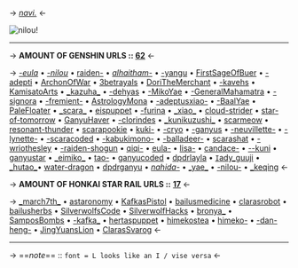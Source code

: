 -> [*navi.*](https://rentry.org/angelstruck) <-

![nilou!](https://cdn.discordapp.com/attachments/852782813186490408/1120460167604076554/IMG_5825.gif)
***
-> **AMOUNT OF GENSHIN URLS :: [62](https://rentry.org/hoyourls)** <-

-> [*-eula*](https://rentry.co/-eula) • [*-nilou*](https://rentry.co/-nilou) • [raiden-](https://rentry.co/raiden-) • [*alhaitham-*](https://rentry.co/alhaitham-) • [-yangu](https://rentry.co/-yangu) • [FirstSageOfBuer](https://rentry.co/FirstSageOfBuer) • [-adepti](https://rentry.co/-adepti) • [ArchonOfWar](https://rentry.co/ArchonOfWar) • [3betrayals](https://rentry.co/3betrayals) • [DoriTheMerchant](https://rentry.co/DoriTheMerchant) • [-kavehs](https://rentry.co/-kavehs) •      [KamisatoArts](https://rentry.co/KamisatoArts) • [\_kazuha_](https://rentry.co/_kazuha_) • [-dehyas](https://rentry.co/-dehyas) • [-MikoYae](https://rentry.co/-MikoYae) • [-GeneralMahamatra](https://rentry.co/-GeneralMahamatra) • [-signora](https://rentry.co/-signora) • [-fremient-](https://rentry.co/-freminet-) • [AstrologyMona](https://rentry.co/AstrologyMona) • [-adeptusxiao-](https://rentry.co/-adeptusxiao-) • [-BaalYae](https://rentry.co/-BaalYae) • [PaleFloater](https://rentry.co/PaleFloater) • [\_scara_](https://rentry.co/_scara_) • [eispuppet](https://rentry.co/eispuppet) • [-furina](https://rentry.co/-furina) • [\_xiao_](https://rentry.co/_xiao_) • [cloud-strider](https://rentry.co/cloud-strider) • [star-of-tomorrow](https://rentry.co/star-of-tomorrow) • [GanyuHaver](https://rentry.co/GanyuHaver) • [-clorindes](https://rentry.co/-clorindes) • [\_kunikuzushi_](https://rentry.co/_kunikuzushi_) • [scarmeow](https://rentry.co/scarmeow) • [resonant-thunder](https://rentry.co/resonant-thunder) • [scarapookie](https://rentry.co/scarapookie) • [kuki-](https://rentry.org/kuki-) • [-cryo](https://rentry.org/-cryo) • [-ganyus](https://rentry.org/-ganyus) • [-neuvillette-](https://rentry.co/-neuvillette-) • [-lynette-](https://rentry.co/-lynette-) • [-scaracoded](https://rentry.co/-scaracoded) • [-kabukimono-](https://rentry.co/-kabukimono-) • [-balladeer-](https://rentry.co/-balladeer-) • [scarashat](https://rentry.co/scarashat) • [-wriothesley](https://rentry.co/-wriothesley) • [-raiden-shogun](https://rentry.co/-raiden-shogun) • [qiqi-](https://rentry.co/qiqi-) • [eula-](https://rentry.co/eula-) • [lisa-](https://rentry.co/lisa-) • [candace-](https://rentry.co/candace-) • [--kuni](https://rentry.co/--kuni) • [ganyustar](https://rentry.co/ganyustar) • [\_eimiko_](https://rentry.co/_eimiko_) • [tao-](https://rentry.co/tao-) • [ganyucoded](https://rentry.co/ganyucoded) • [dpdrlayla](https://rentry.co/dpdrlayla) • [`I`ady_guuji](https://rentry.co/iady_guuji) • [\_hutao_](https://rentry.co/_hutao_)• [water-dragon](https://rentry.co/water-dragon) • [dpdrganyu](https://rentry.co/dpdrganyu) • [*nahida-*](https://rentry.co/nahida-) • [\_yae_](https://rentry.co/_yae_) • [-nilou-](https://rentry.co/-nilou-) • [_keqing](https://rentry.co/_keqing) <-

-> **AMOUNT OF HONKAI STAR RAIL URLS ::** [**17**](https://rentry.co/hoyourls) <-


-> [\_march7th_](https://rentry.co/_march7th_) • [astaronomy](https://rentry.co/astaronomy) • [KafkasPistol](https://rentry.co/KafkasPistol) • [bailusmedicine](https://rentry.co/bailusmedicine) • [clarasrobot](https://rentry.co/clarasrobot) • [bailusherbs](https://rentry.co/bailusherbs) • [SilverwolfsCode](https://rentry.co/SilverwolfsCode) • [SilverwolfHacks](https://rentry.co/SilverwolfHacks) • [bronya_](https://rentry.co/bronya_) • [SamposBombs](https://rentry.co/SamposBombs) • [-kafka_](https://rentry.co/-kafka_) • [hertaspuppet](https://rentry.co/hertaspuppet) • [himekostea](https://rentry.co/himekostea) • [himeko-](https://rentry.co/himeko-) • [-dan-heng-](https://rentry.co/-dan-heng-) • [JingYuansLion](https://rentry.co/JingYuansLion) • [ClarasSvarog](https://rentry.co/ClarasSvarog) <-

***
-> ==*note*== :: `font = L looks like an I / vise versa` <-